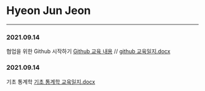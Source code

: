 # Hyeon Jun Jeon
----
### 2021.09.14
협업을 위한 Github 시작하기
[Github 교육 내용](Training/Git/2021.09.14.md) //  [github 교육일지.docx](교육일지/교육일지(2021.09.14)_전현준.docx)

### 2021.09.14
기초 통계학 
[기초 통계학 교육일지.docx](교육일지/교육일지(2021.09.15)_전현준.docx)